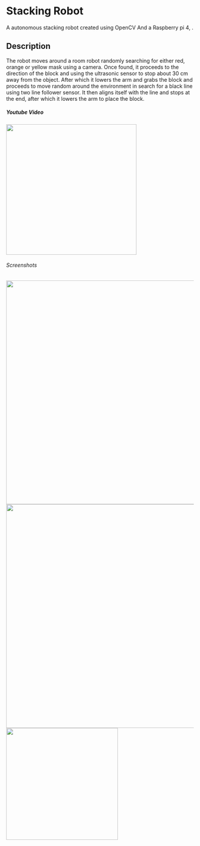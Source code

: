 # Stacking Robot
A autonomous stacking robot created using OpenCV And a Raspberry pi 4, .

## Description
The robot moves around a room robot randomly searching for either red, orange or yellow mask using a camera. Once found, it proceeds to the direction of the block  and using the ultrasonic sensor to stop about 30 cm away from the object. After which it lowers the arm and grabs the block and proceeds to move random around the environment in search for a black line using two line follower sensor. It then aligns itself with the line and stops at the end, after which it lowers the arm to place the block.

##### Youtube Video
<a href="https://youtu.be/xbSocQ4-_gI
" target="_blank"><img src="https://i9.ytimg.com/vi/xbSocQ4-_gI/mqdefault.jpg?sqp=CJyo5pgG&rs=AOn4CLDns17ErWnhBMvYVmNcBI9aHbYeBA" 
 width="350"  /></a>


###### Screenshots
<img src="https://github.com/razibsarkerleo/stacking_robot/blob/da626ade8c97632635cf7759cc9169f8bfa5ba8a/screenshots/rear_view.JPG" width="600">
<img src="https://github.com/razibsarkerleo/stacking_robot/blob/71a745e2ab2006eaf67ca184c4362d04d3c2efc0/screenshots/front_view.JPG" width="600">
<img src="https://github.com/razibsarkerleo/stacking_robot/blob/da626ade8c97632635cf7759cc9169f8bfa5ba8a/screenshots/side_view.JPG" width="300">
